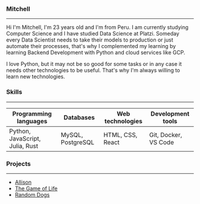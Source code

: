### Mitchell
___
Hi I'm Mitchell, I'm 23 years old and I'm from Peru.
I am currently studying Computer Science and I have studied Data Science at Platzi.
Someday every Data Scientist needs to take their models to production or just automate their processes, that's why I complemented my learning by learning Backend Development with Python and cloud services like GCP.

I love Python, but it may not be so good for some tasks or in any case it needs other technologies to be useful. That's why I'm always willing to learn new technologies.
 
### Skills
___

| Programming languages| Databases  | Web technologies|Development tools|
| ------------ | ------------ | ------------ | ------------|
|Python, JavaScript, Julia, Rust | MySQL, PostgreSQL |HTML, CSS, React|Git, Docker, VS Code|

### Projects
___
 
- [Allison](https://github.com/Mitchell-Mirano/Allison)
- [The Game of Life](https://github.com/Mitchell-Mirano/The-Life-Game)
- [Random Dogs](https://rd-app-dot-random-dogs-357321.ue.r.appspot.com/)




